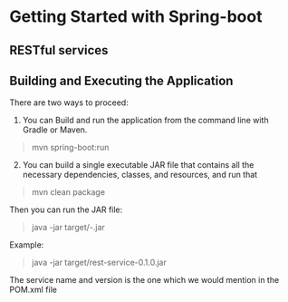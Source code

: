 # Getting Started with Spring-boot
## RESTful services

## Building and Executing the Application

There are two ways to proceed:

1. You can Build and run the application from the command line with Gradle or Maven.
> mvn spring-boot:run

2. You can build a single executable JAR file that contains all the necessary dependencies, classes, and resources, and run that
> mvn clean package

Then you can run the JAR file:
> java -jar target/<service>-<version>.jar 
  
Example:
> java -jar target/rest-service-0.1.0.jar

The service name and version is the one which we would mention in the POM.xml file

